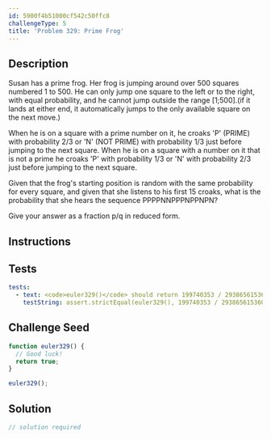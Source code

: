 ```yaml
---
id: 5900f4b51000cf542c50ffc8
challengeType: 5
title: 'Problem 329: Prime Frog'
---
```


## Description
<section id='description'>
Susan has a prime frog.
Her frog is jumping around over 500 squares numbered 1 to 500.
He can only jump one square to the left or to the right, with equal probability, and he cannot jump outside the range [1;500].(if it lands at either end, it automatically jumps to the only available square on the next move.)


When he is on a square with a prime number on it, he croaks 'P' (PRIME) with probability 2/3 or 'N' (NOT PRIME) with probability 1/3 just before jumping to the next square.
When he is on a square with a number on it that is not a prime he croaks 'P' with probability 1/3 or 'N' with probability 2/3 just before jumping to the next square.


Given that the frog's starting position is random with the same probability for every square, and given that she listens to his first 15 croaks, what is the probability that she hears the sequence PPPPNNPPPNPPNPN?

Give your answer as a fraction p/q in reduced form.
</section>

## Instructions
<section id='instructions'>

</section>

## Tests
<section id='tests'>

```yml
tests:
  - text: <code>euler329()</code> should return 199740353 / 29386561536000.
    testString: assert.strictEqual(euler329(), 199740353 / 29386561536000);

```

</section>

## Challenge Seed
<section id='challengeSeed'>

<div id='js-seed'>

```js
function euler329() {
  // Good luck!
  return true;
}

euler329();
```

</div>



</section>

## Solution
<section id='solution'>

```js
// solution required
```

</section>
